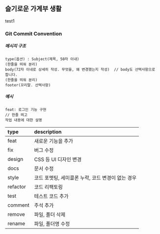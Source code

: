 ## 슬기로운 가계부 생활
test1
### Git Commit Convention

##### 메시지 구조
```
type(옵션) : Subject(제목, 50자 이내)
(한줄을 띄워 분리)
body(72자 이내로 상세히 작성. 무엇을, 왜 변경했는지 작성)  // body도 선택사항으로 합니다.
(한줄을 띄워 분리)
footer(꼬리말. 선택사항)
```

##### 예시
```
feat: 로그인 기능 구현
// 한줄 띄고
작업 내용에 대한 설명
```

|type|description|
|:---|:---|
|feat|새로운 기능을 추가|
|fix| 버그 수정|
|design| CSS 등 UI 디자인 변경|
|docs| 문서 수정|
|style| 코드 포멧팅, 세미콜론 누락, 코드 변경이 없는 경우|
|refactor| 코드 리팩토링|
|test| 테스트 코드 추가|
|comment| 주석 추가|
|remove| 파일, 폴더 삭제|
|rename| 파일, 폴더명 수정|
